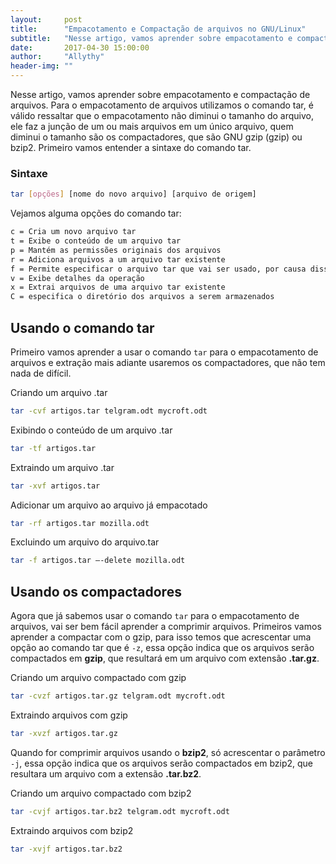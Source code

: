 ```yaml
---
layout:     post
title:      "Empacotamento e Compactação de arquivos no GNU/Linux"
subtitle:   "Nesse artigo, vamos aprender sobre empacotamento e compactação de arquivos."
date:       2017-04-30 15:00:00
author:     "Allythy"
header-img: ""
---
```

Nesse artigo, vamos aprender sobre empacotamento e compactação de arquivos. Para o empacotamento de arquivos utilizamos o comando tar, é válido ressaltar que o empacotamento não diminui o tamanho do arquivo, ele faz a junção de um ou mais arquivos em um único arquivo, quem diminui o tamanho são os compactadores, que são GNU gzip (gzip) ou bzip2. Primeiro vamos entender a sintaxe do comando tar.

###  Sintaxe

```bash
tar [opções] [nome do novo arquivo] [arquivo de origem]
```
Vejamos alguma opções do comando tar:
```bash
c = Cria um novo arquivo tar
t = Exibe o conteúdo de um arquivo tar
p = Mantém as permissões originais dos arquivos
r = Adiciona arquivos a um arquivo tar existente
f = Permite especificar o arquivo tar que vai ser usado, por causa disso é a ultima opção
v = Exibe detalhes da operação
x = Extrai arquivos de uma arquivo tar existente
C = especifica o diretório dos arquivos a serem armazenados
```
## Usando o comando tar

Primeiro vamos aprender a usar o comando `tar` para o empacotamento de arquivos e extração mais adiante usaremos os compactadores, que não tem nada de difícil.

Criando um arquivo .tar

```bash
tar -cvf artigos.tar telgram.odt mycroft.odt
```
Exibindo o conteúdo de um arquivo .tar

```bash
tar -tf artigos.tar
```
Extraindo um arquivo .tar

```bash
tar -xvf artigos.tar
```

Adicionar um arquivo ao arquivo já empacotado

```bash
tar -rf artigos.tar mozilla.odt
```

Excluindo um arquivo do arquivo.tar

```bash
tar -f artigos.tar –-delete mozilla.odt
```
## Usando os compactadores

Agora que já sabemos usar o comando `tar` para o empacotamento de arquivos, vai ser bem fácil aprender a comprimir arquivos. Primeiros vamos aprender a compactar com o gzip, para  isso temos que acrescentar uma opção ao comando tar que é `-z`, essa opção indica que os arquivos serão compactados em **gzip**, que resultará em um arquivo com extensão **.tar.gz**.

Criando um arquivo compactado com gzip

```bash
tar -cvzf artigos.tar.gz telgram.odt mycroft.odt
```

Extraindo arquivos com gzip

```bash
tar -xvzf artigos.tar.gz
```

Quando for comprimir arquivos usando o **bzip2**, só acrescentar o parâmetro `-j`, essa opção indica que os arquivos serão compactados em bzip2, que resultara um arquivo com a extensão **.tar.bz2**.

Criando um arquivo compactado com bzip2

```bash
tar -cvjf artigos.tar.bz2 telgram.odt mycroft.odt
```

Extraindo arquivos com bzip2

```bash
tar -xvjf artigos.tar.bz2
```
